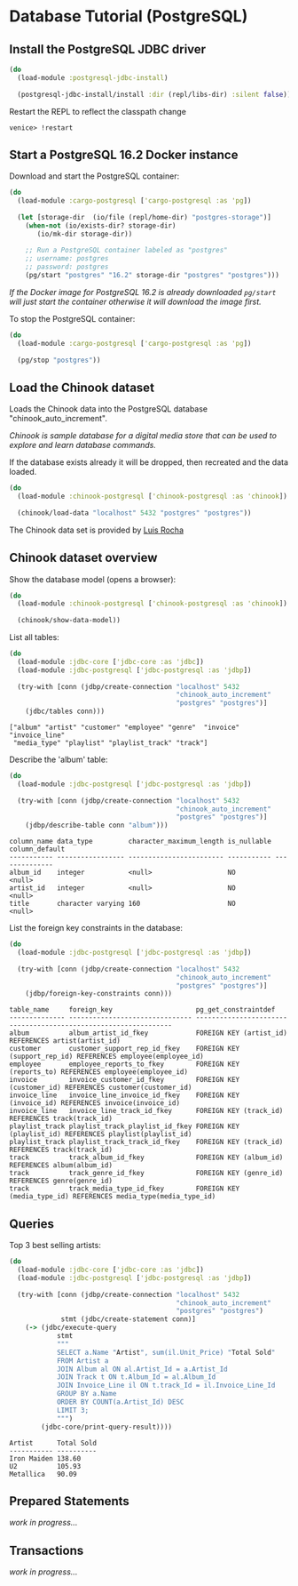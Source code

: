 # Database Tutorial (PostgreSQL)


## Install the PostgreSQL JDBC driver


```clojure
(do
  (load-module :postgresql-jdbc-install)
  
  (postgresql-jdbc-install/install :dir (repl/libs-dir) :silent false))
```

Restart the REPL to reflect the classpath change

```
venice> !restart
```


## Start a PostgreSQL 16.2 Docker instance

Download and start the PostgreSQL container:

```clojure
(do
  (load-module :cargo-postgresql ['cargo-postgresql :as 'pg])
           
  (let [storage-dir  (io/file (repl/home-dir) "postgres-storage")]
    (when-not (io/exists-dir? storage-dir)
       (io/mk-dir storage-dir))
       
    ;; Run a PostgreSQL container labeled as "postgres"
    ;; username: postgres
    ;; password: postgres
    (pg/start "postgres" "16.2" storage-dir "postgres" "postgres")))
```

*If the Docker image for PostgreSQL 16.2 is already downloaded `pg/start` will just start the container otherwise it will download the image first.*


To stop the PostgreSQL container:

```clojure
(do
  (load-module :cargo-postgresql ['cargo-postgresql :as 'pg])
           
  (pg/stop "postgres"))
```



## Load the Chinook dataset 

Loads the Chinook data into the PostgreSQL database "chinook_auto_increment".

*Chinook is sample database for a digital media store that can be used to explore and learn database commands.*

If the database exists already it will be dropped, then recreated and the data 
loaded.

```clojure
(do
  (load-module :chinook-postgresql ['chinook-postgresql :as 'chinook])
  
  (chinook/load-data "localhost" 5432 "postgres" "postgres"))
```

The Chinook data set is provided by [Luis Rocha](https://github.com/lerocha/chinook-database)



## Chinook dataset overview


Show the database model (opens a browser):

```clojure
(do
  (load-module :chinook-postgresql ['chinook-postgresql :as 'chinook])
  
  (chinook/show-data-model))
```

List all tables:

```clojure
(do
  (load-module :jdbc-core ['jdbc-core :as 'jdbc])
  (load-module :jdbc-postgresql ['jdbc-postgresql :as 'jdbp])
   
  (try-with [conn (jdbp/create-connection "localhost" 5432 
                                          "chinook_auto_increment" 
                                          "postgres" "postgres")]
    (jdbc/tables conn)))
```

```
["album" "artist" "customer" "employee" "genre"  "invoice" "invoice_line" 
 "media_type" "playlist" "playlist_track" "track"]
```


Describe the 'album' table:

```clojure
(do
  (load-module :jdbc-postgresql ['jdbc-postgresql :as 'jdbp])
   
  (try-with [conn (jdbp/create-connection "localhost" 5432 
                                          "chinook_auto_increment" 
                                          "postgres" "postgres")]
    (jdbp/describe-table conn "album")))
```

```
column_name data_type         character_maximum_length is_nullable column_default
----------- ----------------- ------------------------ ----------- --------------
album_id    integer           <null>                   NO          <null>        
artist_id   integer           <null>                   NO          <null>        
title       character varying 160                      NO          <null>        
```


List the foreign key constraints in the database:

```clojure
(do
  (load-module :jdbc-postgresql ['jdbc-postgresql :as 'jdbp])
           
  (try-with [conn (jdbp/create-connection "localhost" 5432 
                                          "chinook_auto_increment" 
                                          "postgres" "postgres")]
    (jdbp/foreign-key-constraints conn)))
```

```
table_name     foreign_key                     pg_get_constraintdef                                            
-------------- ------------------------------- ----------------------------------------------------------------
album          album_artist_id_fkey            FOREIGN KEY (artist_id) REFERENCES artist(artist_id)            
customer       customer_support_rep_id_fkey    FOREIGN KEY (support_rep_id) REFERENCES employee(employee_id)   
employee       employee_reports_to_fkey        FOREIGN KEY (reports_to) REFERENCES employee(employee_id)       
invoice        invoice_customer_id_fkey        FOREIGN KEY (customer_id) REFERENCES customer(customer_id)      
invoice_line   invoice_line_invoice_id_fkey    FOREIGN KEY (invoice_id) REFERENCES invoice(invoice_id)         
invoice_line   invoice_line_track_id_fkey      FOREIGN KEY (track_id) REFERENCES track(track_id)               
playlist_track playlist_track_playlist_id_fkey FOREIGN KEY (playlist_id) REFERENCES playlist(playlist_id)      
playlist_track playlist_track_track_id_fkey    FOREIGN KEY (track_id) REFERENCES track(track_id)               
track          track_album_id_fkey             FOREIGN KEY (album_id) REFERENCES album(album_id)               
track          track_genre_id_fkey             FOREIGN KEY (genre_id) REFERENCES genre(genre_id)               
track          track_media_type_id_fkey        FOREIGN KEY (media_type_id) REFERENCES media_type(media_type_id)

```
   
## Queries
 
Top 3 best selling artists:
 
```clojure
(do
  (load-module :jdbc-core ['jdbc-core :as 'jdbc])
  (load-module :jdbc-postgresql ['jdbc-postgresql :as 'jdbp])
           
  (try-with [conn (jdbp/create-connection "localhost" 5432 
                                          "chinook_auto_increment" 
                                          "postgres" "postgres")
             stmt (jdbc/create-statement conn)]
    (-> (jdbc/execute-query 
            stmt 
            """
            SELECT a.Name "Artist", sum(il.Unit_Price) "Total Sold" 	   
            FROM Artist a
            JOIN Album al ON al.Artist_Id = a.Artist_Id
            JOIN Track t ON t.Album_Id = al.Album_Id
            JOIN Invoice_Line il ON t.track_Id = il.Invoice_Line_Id 	       
            GROUP BY a.Name
            ORDER BY COUNT(a.Artist_Id) DESC
            LIMIT 3;
            """)
        (jdbc-core/print-query-result))))
```

```
Artist      Total Sold
----------- ----------
Iron Maiden 138.60    
U2          105.93    
Metallica   90.09     
```


## Prepared Statements

*work in progress...*


## Transactions

*work in progress...*

       